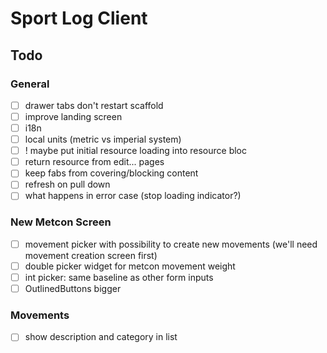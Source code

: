 
# Sport Log Client

## Todo

### General
* [ ] drawer tabs don't restart scaffold
* [ ] improve landing screen
* [ ] i18n
* [ ] local units (metric vs imperial system)
* [ ] ! maybe put initial resource loading into resource bloc
* [ ] return resource from edit... pages
* [ ] keep fabs from covering/blocking content
* [ ] refresh on pull down
* [ ] what happens in error case (stop loading indicator?)

### New Metcon Screen
* [ ] movement picker with possibility to create new movements (we'll need movement creation screen first)
* [ ] double picker widget for metcon movement weight
* [ ] int picker: same baseline as other form inputs
* [ ] OutlinedButtons bigger

### Movements
* [ ] show description and category in list